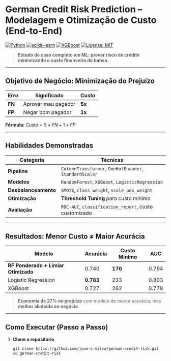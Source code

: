 # German Credit Risk Prediction – Modelagem e Otimização de Custo (End-to-End)

[![Python](https://img.shields.io/badge/Python-3.9%2B-blue)](https://www.python.org/)
[![scikit-learn](https://img.shields.io/badge/scikit--learn-1.3%2B-orange)](https://scikit-learn.org/)
[![XGBoost](https://img.shields.io/badge/XGBoost-2.0%2B-green)](https://xgboost.readthedocs.io/)
[![License: MIT](https://img.shields.io/badge/License-MIT-yellow.svg)](https://opensource.org/licenses/MIT)

> **Estudo de caso completo em ML: prever risco de crédito minimizando o custo financeiro do banco.**

---

## Objetivo de Negócio: Minimização do Prejuízo

| Erro | Significado | Custo |
|------|-------------|-------|
| **FN** | Aprovar mau pagador | **5x** |
| **FP** | Negar bom pagador | **1x** |

**Fórmula:** $Custo = 5 \times FN + 1 \times FP$

---

## Habilidades Demonstradas

| Categoria | Técnicas |
|---------|----------|
| **Pipeline** | `ColumnTransformer`, `OneHotEncoder`, `StandardScaler` |
| **Modelos** | `RandomForest`, `XGBoost`, `LogisticRegression` |
| **Desbalanceamento** | `SMOTE`, `class_weight`, `scale_pos_weight` |
| **Otimização** | **Threshold Tuning** para custo mínimo |
| **Avaliação** | `ROC-AUC`, `classification_report`, custo customizado |

---

## Resultados: Menor Custo ≠ Maior Acurácia

| Modelo | Acurácia | **Custo Mínimo** | AUC |
|--------|----------|------------------|-----|
| **RF Ponderado + Limiar Otimizado** | 0.740 | **170** | 0.794 |
| Logistic Regression | **0.783** | 233 | 0.803 |
| XGBoost | 0.727 | 262 | 0.778 |

> **Economia de 27% no prejuízo** com modelo de menor acurácia, mas **melhor alinhado ao negócio**.

---

## Como Executar (Passo a Passo)

1. **Clone o repositório**
   ```bash
   git clone https://github.com/jean-c-silva/german-credit-risk.git
   cd german-credit-risk